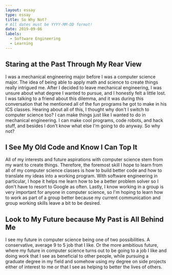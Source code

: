 ```yaml
---
layout: essay
type: essay
title: So Why Not?
# All dates must be YYYY-MM-DD format!
date: 2019-09-06
labels:
  - Software Engineering
  - Learning
---
```


## Staring at the Past Through My Rear View

I was a mechanical engineering major before I was a computer science major. 
The idea of being able to apply math and science to create things really intrigued me. 
After I decided to leave mechanical engineering, I was unsure about what degree I wanted to pursue, and I honestly felt a little lost. 
I was talking to a friend about this dilemma, and it was during this conversation that he mentioned all of the fun programs he got to make in his ICS classes. 
Hearing about all of this, I thought why don't I switch to computer science too? 
I can make things just like I wanted to do in mechanical engineering. 
I can make cool programs, code robots, and hack stuff, and besides I don't know what else I'm going to do anyway. 
So why not?

## I See My Old Code and Know I Can Top It

All of my interests and future aspirations with computer science stem from my want to create things. 
Therefore, the foremost skill I hope to learn from all of my computer science classes is how to build better code and how to translate my ideas into a working program. 
With software engineering in particular, I hope it helps me learn how to be a better problem solver so I don't have to resort to Google as often. 
Lastly, I know working in a group is very important for anyone in computer science, so I'm hoping to learn how to work as part of a group better because my current communication and group working skills leave a bit to be desired. 

## Look to My Future because My Past is All Behind Me 

I see my future in computer science being one of two possibilities. 
A conservative, average 9 to 5 job that I like. 
Or the more ambitious future, where my future in computer science turns out to be going to a job I like and doing work that I see as beneficial to other people, while pursuing a graduate degree in my field and somehow using my degree on side projects either of interest to me or that I see as helping to better the lives of others. 
